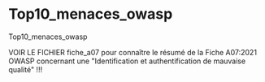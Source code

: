 # Top10_menaces_owasp
Top10_menaces_owasp

VOIR LE FICHIER fiche_a07 pour connaître le résumé de la Fiche A07:2021 OWASP concernant une "Identification et authentification de mauvaise qualité" !!!
